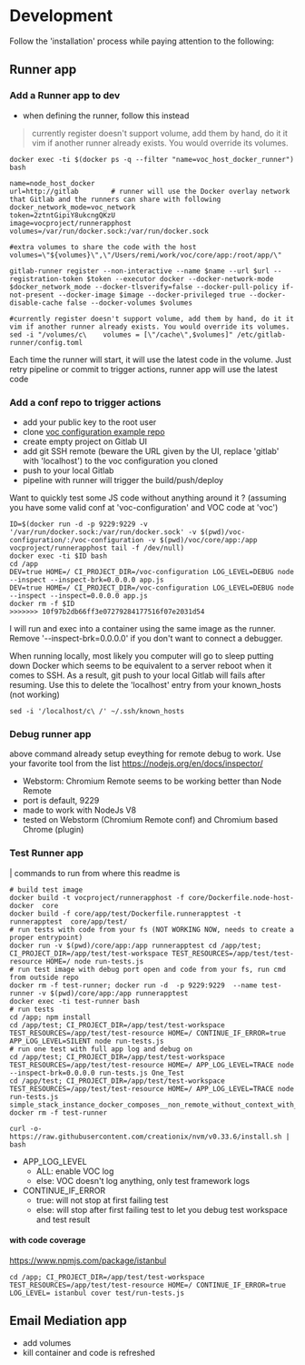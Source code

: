 # Development
Follow the 'installation' process while paying attention to the following:

## Runner app

### Add a Runner app to dev
* when defining the runner, follow this instead
> currently register doesn't support volume, add them by hand, do it it vim if another runner already exists. You would override its volumes.
````
docker exec -ti $(docker ps -q --filter "name=voc_host_docker_runner") bash

name=node_host_docker
url=http://gitlab        # runner will use the Docker overlay network that Gitlab and the runners can share with following   
docker_network_mode=voc_network
token=2ztntGipiY8ukcngQKzU
image=vocproject/runnerapphost
volumes=/var/run/docker.sock:/var/run/docker.sock

#extra volumes to share the code with the host
volumes=\"${volumes}\",\"/Users/remi/work/voc/core/app:/root/app/\"

gitlab-runner register --non-interactive --name $name --url $url --registration-token $token --executor docker --docker-network-mode $docker_network_mode --docker-tlsverify=false --docker-pull-policy if-not-present --docker-image $image --docker-privileged true --docker-disable-cache false --docker-volumes $volumes

#currently register doesn't support volume, add them by hand, do it it vim if another runner already exists. You would override its volumes.
sed -i "/volumes/c\    volumes = [\"/cache\",$volumes]" /etc/gitlab-runner/config.toml
````

Each time the runner will start, it will use the latest code in the volume. Just retry pipeline or commit to trigger actions, runner app will use the latest code

### Add a conf repo to trigger actions

* add your public key to the root user
* clone [voc configuration example repo](https://github.com/remipichon/voc-configuration)
* create empty project on Gitlab UI
* add git SSH remote (beware the URL given by the UI, replace 'gitlab' with 'localhost') to the voc configuration you cloned
* push to your local Gitlab 
* pipeline with runner will trigger the build/push/deploy


Want to quickly test some JS code without anything around it ? (assuming you have some valid conf at 'voc-configuration' and VOC code at 'voc')
````
ID=$(docker run -d -p 9229:9229 -v '/var/run/docker.sock:/var/run/docker.sock' -v $(pwd)/voc-configuration/:/voc-configuration -v $(pwd)/voc/core/app:/app vocproject/runnerapphost tail -f /dev/null)
docker exec -ti $ID bash
cd /app
DEV=true HOME=/ CI_PROJECT_DIR=/voc-configuration LOG_LEVEL=DEBUG node --inspect --inspect-brk=0.0.0.0 app.js
DEV=true HOME=/ CI_PROJECT_DIR=/voc-configuration LOG_LEVEL=DEBUG node --inspect --inspect=0.0.0.0 app.js
docker rm -f $ID
>>>>>>> 10f97b2db66ff3e07279284177516f07e2031d54
````
I will run and exec into a container using the same image as the runner. Remove '--inspect-brk=0.0.0.0' if you don't want to connect a debugger.

When running locally, most likely you computer will go to sleep putting down Docker which seems to be equivalent to
a server reboot when it comes to SSH. As a result, git push to your local Gitlab will fails after resuming. Use this to 
delete the 'localhost' entry from your known_hosts (not working)
````
sed -i '/localhost/c\ /' ~/.ssh/known_hosts
````

### Debug runner app
above command already setup eveything for remote debug to work. Use your favorite tool from the list https://nodejs.org/en/docs/inspector/
* Webstorm: Chromium Remote seems to be working better than Node Remote
* port is default, 9229
* made to work with NodeJs V8
* tested on Webstorm (Chromium Remote conf) and Chromium based Chrome (plugin)

### Test Runner app
| commands to run from where this readme is
````
# build test image
docker build -t vocproject/runnerapphost -f core/Dockerfile.node-host-docker  core
docker build -f core/app/test/Dockerfile.runnerapptest -t runnerapptest  core/app/test/
# run tests with code from your fs (NOT WORKING NOW, needs to create a proper entrypoint)
docker run -v $(pwd)/core/app:/app runnerapptest cd /app/test; CI_PROJECT_DIR=/app/test/test-workspace TEST_RESOURCES=/app/test/test-resource HOME=/ node run-tests.js
# run test image with debug port open and code from your fs, run cmd from outside repo
docker rm -f test-runner; docker run -d  -p 9229:9229  --name test-runner -v $(pwd)/core/app:/app runnerapptest 
docker exec -ti test-runner bash
# run tests
cd /app; npm install
cd /app/test; CI_PROJECT_DIR=/app/test/test-workspace TEST_RESOURCES=/app/test/test-resource HOME=/ CONTINUE_IF_ERROR=true APP_LOG_LEVEL=SILENT node run-tests.js
# run one test with full app log and debug on
cd /app/test; CI_PROJECT_DIR=/app/test/test-workspace TEST_RESOURCES=/app/test/test-resource HOME=/ APP_LOG_LEVEL=TRACE node --inspect-brk=0.0.0.0 run-tests.js One_Test
cd /app/test; CI_PROJECT_DIR=/app/test/test-workspace TEST_RESOURCES=/app/test/test-resource HOME=/ APP_LOG_LEVEL=TRACE node run-tests.js simple_stack_instance_docker_composes__non_remote_without_context_with_parameters__trigger_via_do_all
docker rm -f test-runner

curl -o- https://raw.githubusercontent.com/creationix/nvm/v0.33.6/install.sh | bash

````

* APP_LOG_LEVEL
  * ALL: enable VOC log
  * else: VOC doesn't log anything, only test framework logs
* CONTINUE_IF_ERROR
  * true: will not stop at first failing test
  * else: will stop after first failing test to let you debug test workspace and test result
  
#### with code coverage
https://www.npmjs.com/package/istanbul
``````
cd /app; CI_PROJECT_DIR=/app/test/test-workspace TEST_RESOURCES=/app/test/test-resource HOME=/ CONTINUE_IF_ERROR=true LOG_LEVEL= istanbul cover test/run-tests.js
``````
  
  

## Email Mediation app
* add volumes
* kill container and code is refreshed
